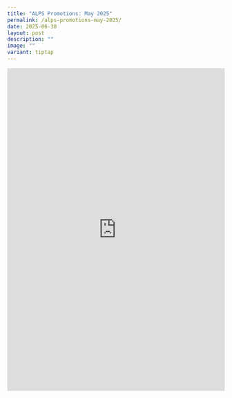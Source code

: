 ```yaml
---
title: "ALPS Promotions: May 2025"
permalink: /alps-promotions-may-2025/
date: 2025-06-30
layout: post
description: ""
image: ""
variant: tiptap
---
```

<div class="iframe-wrapper">
<iframe style="border:none;overflow:hidden" height="746" width="100%" allowfullscreen="true" frameborder="0" src="https://www.facebook.com/plugins/post.php?href=https%3A%2F%2Fwww.facebook.com%2Falpshealthcaresupplychain%2Fposts%2Fpfbid0kJSPCQsk5t2Z3UnXiKDWomoGzPUPY9aaXKhmACYdL7rT7skWpG4H11DsxnAxAUBDl&amp;show_text=true&amp;width=500"></iframe>
</div>
<p></p>